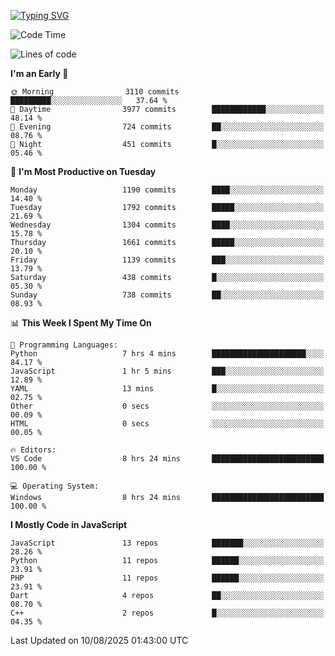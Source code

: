 [![Typing SVG](https://readme-typing-svg.demolab.com?font=Fira+Code&pause=1000&color=F7F7F7&random=false&width=435&lines=Hi+%F0%9F%91%8B%2C+I'm+Rafiu+Sidqi;Junior+Backend+Developer)](https://git.io/typing-svg)
<!--START_SECTION:waka-->
![Code Time](http://img.shields.io/badge/Code%20Time-843%20hrs%2024%20mins-blue)

![Lines of code](https://img.shields.io/badge/From%20Hello%20World%20I%27ve%20Written-2.6%20million%20lines%20of%20code-blue)

**I'm an Early 🐤** 

```text
🌞 Morning                3110 commits        █████████░░░░░░░░░░░░░░░░   37.64 % 
🌆 Daytime                3977 commits        ████████████░░░░░░░░░░░░░   48.14 % 
🌃 Evening                724 commits         ██░░░░░░░░░░░░░░░░░░░░░░░   08.76 % 
🌙 Night                  451 commits         █░░░░░░░░░░░░░░░░░░░░░░░░   05.46 % 
```
📅 **I'm Most Productive on Tuesday** 

```text
Monday                   1190 commits        ████░░░░░░░░░░░░░░░░░░░░░   14.40 % 
Tuesday                  1792 commits        █████░░░░░░░░░░░░░░░░░░░░   21.69 % 
Wednesday                1304 commits        ████░░░░░░░░░░░░░░░░░░░░░   15.78 % 
Thursday                 1661 commits        █████░░░░░░░░░░░░░░░░░░░░   20.10 % 
Friday                   1139 commits        ███░░░░░░░░░░░░░░░░░░░░░░   13.79 % 
Saturday                 438 commits         █░░░░░░░░░░░░░░░░░░░░░░░░   05.30 % 
Sunday                   738 commits         ██░░░░░░░░░░░░░░░░░░░░░░░   08.93 % 
```


📊 **This Week I Spent My Time On** 

```text
💬 Programming Languages: 
Python                   7 hrs 4 mins        █████████████████████░░░░   84.17 % 
JavaScript               1 hr 5 mins         ███░░░░░░░░░░░░░░░░░░░░░░   12.89 % 
YAML                     13 mins             █░░░░░░░░░░░░░░░░░░░░░░░░   02.75 % 
Other                    0 secs              ░░░░░░░░░░░░░░░░░░░░░░░░░   00.09 % 
HTML                     0 secs              ░░░░░░░░░░░░░░░░░░░░░░░░░   00.05 % 

🔥 Editors: 
VS Code                  8 hrs 24 mins       █████████████████████████   100.00 % 

💻 Operating System: 
Windows                  8 hrs 24 mins       █████████████████████████   100.00 % 
```

**I Mostly Code in JavaScript** 

```text
JavaScript               13 repos            ███████░░░░░░░░░░░░░░░░░░   28.26 % 
Python                   11 repos            ██████░░░░░░░░░░░░░░░░░░░   23.91 % 
PHP                      11 repos            ██████░░░░░░░░░░░░░░░░░░░   23.91 % 
Dart                     4 repos             ██░░░░░░░░░░░░░░░░░░░░░░░   08.70 % 
C++                      2 repos             █░░░░░░░░░░░░░░░░░░░░░░░░   04.35 % 
```




 Last Updated on 10/08/2025 01:43:00 UTC
<!--END_SECTION:waka-->
